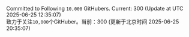 Committed to Following `10,000` GitHubers. Current: <!-- FOLLOWING_COUNT -->300<!-- FOLLOWING_COUNT --> (Update at UTC <!-- LAST_UPDATED -->2025-06-25 12:35:07<!-- LAST_UPDATED -->)<br>
致力于关注`10,000`个GitHuber。当前：<!-- FOLLOWING_COUNT -->300<!-- FOLLOWING_COUNT --> (更新于北京时间 <!-- LAST_UPDATED_CST -->2025-06-25 20:35:07<!-- LAST_UPDATED_CST -->)
